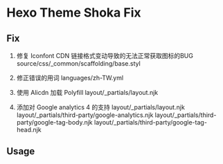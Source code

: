 # Hexo Theme Shoka Fix

## Fix

1. 修复 Iconfont CDN 链接格式变动导致的无法正常获取图标的BUG
 source/css/_common/scaffolding/base.styl
 
2. 修正错误的用词
 languages/zh-TW.yml

3. 使用 Alicdn 加载 Polyfill
 layout/_partials/layout.njk

4. 添加对 Google analytics 4 的支持
 layout/_partials/layout.njk
 layout/_partials/third-party/google-analytics.njk
 layout/_partials/third-party/google-tag-body.njk
 layout/_partials/third-party/google-tag-head.njk
## Usage
